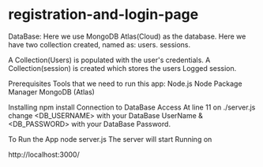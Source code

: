 # registration-and-login-page

DataBase:
Here we use MongoDB Atlas(Cloud) as the database. Here we have two collection created, named as:
users.
sessions.

A Collection(Users) is populated with the user's credentials.
A Collection(session) is created which stores the users Logged session.

Prerequisites
Tools that we need to run this app:
Node.js
Node Package Manager
MongoDB (Atlas)

Installing
npm install
Connection to DataBase Access
At line 11 on ./server.js change <DB_USERNAME> with your DataBase UserName & <DB_PASSWORD> with your DataBase Password.

To Run the App
node server.js
The server will start Running on

http://localhost:3000/
